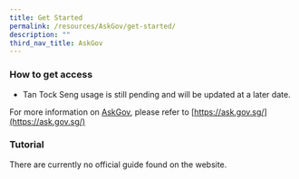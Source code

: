 ```yaml
---
title: Get Started
permalink: /resources/AskGov/get-started/
description: ""
third_nav_title: AskGov
---
```

### **How to get access**
* Tan Tock Seng usage is still pending and will be updated at a later date. 

For more information on [AskGov](https://ask.gov.sg/), please refer to [https://ask.gov.sg/](https://ask.gov.sg/)

### **Tutorial**
There are currently no official guide found on the website.